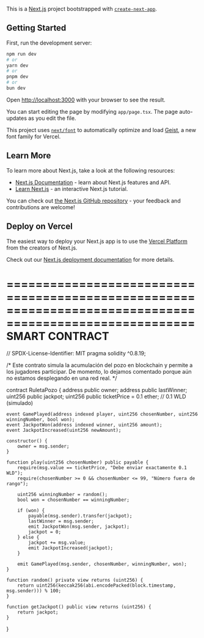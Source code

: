 This is a [Next.js](https://nextjs.org) project bootstrapped with [`create-next-app`](https://nextjs.org/docs/app/api-reference/cli/create-next-app).

## Getting Started

First, run the development server:

```bash
npm run dev
# or
yarn dev
# or
pnpm dev
# or
bun dev
```

Open [http://localhost:3000](http://localhost:3000) with your browser to see the result.

You can start editing the page by modifying `app/page.tsx`. The page auto-updates as you edit the file.

This project uses [`next/font`](https://nextjs.org/docs/app/building-your-application/optimizing/fonts) to automatically optimize and load [Geist](https://vercel.com/font), a new font family for Vercel.

## Learn More

To learn more about Next.js, take a look at the following resources:

- [Next.js Documentation](https://nextjs.org/docs) - learn about Next.js features and API.
- [Learn Next.js](https://nextjs.org/learn) - an interactive Next.js tutorial.

You can check out [the Next.js GitHub repository](https://github.com/vercel/next.js) - your feedback and contributions are welcome!

## Deploy on Vercel

The easiest way to deploy your Next.js app is to use the [Vercel Platform](https://vercel.com/new?utm_medium=default-template&filter=next.js&utm_source=create-next-app&utm_campaign=create-next-app-readme) from the creators of Next.js.

Check out our [Next.js deployment documentation](https://nextjs.org/docs/app/building-your-application/deploying) for more details.


========================================================================================================
SMART CONTRACT
=======================================================================================================
// SPDX-License-Identifier: MIT
pragma solidity ^0.8.19;

/*
Este contrato simula la acumulación del pozo en blockchain y permite a los jugadores participar.
De momento, lo dejamos comentado porque aún no estamos desplegando en una red real.
*/

contract RuletaPozo {
    address public owner;
    address public lastWinner;
    uint256 public jackpot;
    uint256 public ticketPrice = 0.1 ether; // 0.1 WLD (simulado)

    event GamePlayed(address indexed player, uint256 chosenNumber, uint256 winningNumber, bool won);
    event JackpotWon(address indexed winner, uint256 amount);
    event JackpotIncreased(uint256 newAmount);

    constructor() {
        owner = msg.sender;
    }

    function play(uint256 chosenNumber) public payable {
        require(msg.value == ticketPrice, "Debe enviar exactamente 0.1 WLD");
        require(chosenNumber >= 0 && chosenNumber <= 99, "Número fuera de rango");

        uint256 winningNumber = random();
        bool won = chosenNumber == winningNumber;

        if (won) {
            payable(msg.sender).transfer(jackpot);
            lastWinner = msg.sender;
            emit JackpotWon(msg.sender, jackpot);
            jackpot = 0;
        } else {
            jackpot += msg.value;
            emit JackpotIncreased(jackpot);
        }

        emit GamePlayed(msg.sender, chosenNumber, winningNumber, won);
    }

    function random() private view returns (uint256) {
        return uint256(keccak256(abi.encodePacked(block.timestamp, msg.sender))) % 100;
    }

    function getJackpot() public view returns (uint256) {
        return jackpot;
    }
}